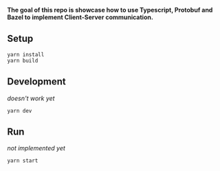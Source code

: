 **The goal of this repo is showcase how to use Typescript, Protobuf and Bazel to implement Client-Server communication.**

## Setup

```
yarn install
yarn build
```

## Development

_doesn't work yet_

```
yarn dev
```

## Run

_not implemented yet_

```
yarn start
```
